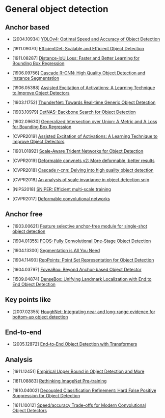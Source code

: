 # General object detection

## Anchor based

- [2004.10934] [YOLOv4: Optimal Speed and Accuracy of Object Detection](https://arxiv.org/abs/2004.10934)

- [1911.09070] [EfficientDet: Scalable and Efficient Object Detection](https://arxiv.org/abs/1911.09070)

- [1911.08287] [Distance-IoU Loss: Faster and Better Learning for Bounding Box Regression](https://arxiv.org/abs/1911.08287)

- [1906.09756] [Cascade R-CNN: High Quality Object Detection and Instance Segmentation](https://arxiv.org/abs/1906.09756)

- [1906.05388] [Assisted Excitation of Activations: A Learning Technique to Improve Object Detectors](https://arxiv.org/abs/1906.05388)

- [1903.11752] [ThunderNet: Towards Real-time Generic Object Detection](https://arxiv.org/abs/1903.11752)

- [1903.10979] [DetNAS: Backbone Search for Object Detection](https://arxiv.org/abs/1903.10979)

- [1902.09630] [Generalized Intersection over Union: A Metric and A Loss for Bounding Box Regression](https://arxiv.org/abs/1902.09630)

- [CVPR2019] [Assisted Excitation of Activations: A Learning Technique to Improve Object Detectors](http://openaccess.thecvf.com/content_CVPR_2019/papers/Derakhshani_Assisted_Excitation_of_Activations_A_Learning_Technique_to_Improve_Object_CVPR_2019_paper.pdf)

- [1901.01892] [Scale-Aware Trident Networks for Object Detection](https://arxiv.org/abs/1901.01892)

- [CVPR2019] [Deformable convnets v2: More deformable, better results](http://openaccess.thecvf.com/content_CVPR_2019/papers/Zhu_Deformable_ConvNets_V2_More_Deformable_Better_Results_CVPR_2019_paper.pdf)

- [CVPR2018] [Cascade r-cnn: Delving into high quality object detection](http://openaccess.thecvf.com/content_cvpr_2018/papers/Cai_Cascade_R-CNN_Delving_CVPR_2018_paper.pdf)

- [CVPR2018] [An analysis of scale invariance in object detection snip](http://openaccess.thecvf.com/content_cvpr_2018/papers/Singh_An_Analysis_of_CVPR_2018_paper.pdf)

- [NIPS2018] [SNIPER: Efficient multi-scale training](http://papers.nips.cc/paper/8143-sniper-efficient-multi-scale-training.pdf)

- [CVPR2017] [Deformable convolutional networks](http://openaccess.thecvf.com/content_ICCV_2017/papers/Dai_Deformable_Convolutional_Networks_ICCV_2017_paper.pdf)

## Anchor free

- [1903.00621] [Feature selective anchor-free module for single-shot object detection](https://arxiv.org/abs/1903.00621)

- [1904.01355] [FCOS: Fully Convolutional One-Stage Object Detection](https://arxiv.org/abs/1904.01355)

- [1904.13300] [Segmentation is All You Need](https://arxiv.org/abs/1904.13300)

- [1904.11490] [RepPoints: Point Set Representation for Object Detection](https://arxiv.org/abs/1904.11490)

- [1904.03797] [FoveaBox: Beyond Anchor-based Object Detector](https://arxiv.org/abs/1904.03797v1)

- [1509.04874] [DenseBox: Unifying Landmark Localization with
End to End Object Detection](https://arxiv.org/pdf/1509.04874)

## Key points like
- [2007.02355] [HoughNet: Integrating near and long-range
evidence for bottom-up object detection](https://arxiv.org/abs/2007.02355)

## End-to-end

- [2005.12872] [End-to-End Object Detection with Transformers](https://arxiv.org/abs/2005.12872) 

## Analysis

- [1911.12451] [Empirical Upper Bound in Object Detection and More](https://arxiv.org/abs/1911.12451)

- [1811.08883] [Rethinking ImageNet Pre-training](https://arxiv.org/abs/1811.08883)

- [1810.04002] [Decoupled Classification Refinement: Hard
False Positive Suppression for Object Detection](https://arxiv.org/abs/1810.04002)

- [1611.10012] [Speed/accuracy Trade-offs for Modern Convolutional Object Detectors](https://arxiv.org/abs/1611.10012)

